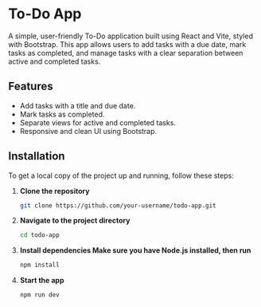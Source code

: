 # To-Do App

A simple, user-friendly To-Do application built using React and Vite, styled with Bootstrap. This app allows users to add tasks with a due date, mark tasks as completed, and manage tasks with a clear separation between active and completed tasks.

## Features

- Add tasks with a title and due date.
- Mark tasks as completed.
- Separate views for active and completed tasks.
- Responsive and clean UI using Bootstrap.

## Installation

To get a local copy of the project up and running, follow these steps:

1. **Clone the repository**
   ```bash
   git clone https://github.com/your-username/todo-app.git

2. **Navigate to the project directory**
   ```bash
   cd todo-app
   
3. **Install dependencies Make sure you have Node.js installed, then run**
   ```bash
   npm install
   
3. **Start the app**
   ```bash
   npm run dev



